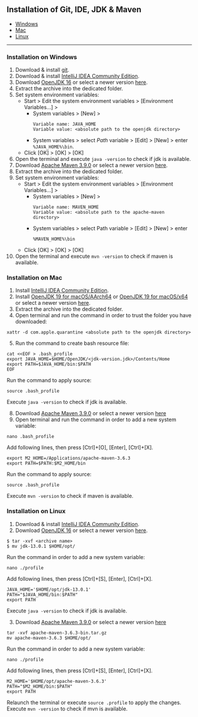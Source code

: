 ## Installation of Git, IDE, JDK & Maven ##

- [Windows](#windows)
- [Mac](#mac)
- [Linux](#linux)

---

### <a id=windows></a> Installation on Windows ###

1. Download & install [git](https://www.jetbrains.com/idea/download/download-thanks.html?platform=windows&code=IIC).
1. Download & install [IntelliJ IDEA Community Edition](https://www.jetbrains.com/idea/download/download-thanks.html?platform=windows&code=IIC).
2. Download [OpenJDK 16](https://download.java.net/openjdk/jdk16/ri/openjdk-16+36_windows-x64_bin.zip) or select a newer version [here](https://jdk.java.net/).
3. Extract the archive into the dedicated folder.
4. Set system environment variables:
    - Start > Edit the system environment variables > \[Environment Variables...] >
        - System variables > \[New] >
          ```
          Variable name: JAVA_HOME
          Variable value: <absolute path to the openjdk directory>
          ```
        - System variables > select _Path_ variable > \[Edit] > \[New] > enter `%JAVA_HOME%\bin`.
    - Click \[OK] > \[OK] > \[OK]
5. Open the terminal and execute `java -version` to check if jdk is available.
6. Download [Apache Maven 3.9.0](https://dlcdn.apache.org/maven/maven-3/3.9.0/binaries/apache-maven-3.9.0-bin.zip) or select a newer version [here](https://maven.apache.org/download.cgi).
7. Extract the archive into the dedicated folder.
8. Set system environment variables:
    - Start > Edit the system environment variables > \[Environment Variables...] >
        - System variables > \[New] >
          ```
          Variable name: MAVEN_HOME
          Variable value: <absolute path to the apache-maven directory>
          ```
        - System variables > select Path variable > \[Edit] > \[New] > enter
          ```
          %MAVEN_HOME%\bin
          ```
    - Click \[OK] > \[OK] > \[OK]
8. Open the terminal and execute `mvn -version` to check if maven is available.

### <a id=mac></a> Installation on Mac ###

1. Install [IntelliJ IDEA Community Edition](https://www.jetbrains.com/idea/download/download-thanks.html?platform=mac&code=IIC).
2. Install [OpenJDK 19 for macOS/AArch64](https://download.java.net/java/GA/jdk19.0.2/fdb695a9d9064ad6b064dc6df578380c/7/GPL/openjdk-19.0.2_macos-aarch64_bin.tar.gz) or [OpenJDK 19 for macOS/x64](https://download.java.net/java/GA/jdk19.0.2/fdb695a9d9064ad6b064dc6df578380c/7/GPL/openjdk-19.0.2_macos-x64_bin.tar.gz) or select a newer version [here](https://jdk.java.net/).
3. Extract the archive into the dedicated folder.
4. Open terminal and run the command in order to trust the folder you have downloaded:

```
xattr -d com.apple.quarantine <absolute path to the openjdk directory>
```

5. Run the command to create bash resource file:

```
cat <<EOF > .bash_profile
export JAVA_HOME=$HOME/OpenJDK/<jdk-version.jdk>/Contents/Home
export PATH=$JAVA_HOME/bin:$PATH
EOF
```

Run the command to apply source:

```
source .bash_profile
```

Execute `java -version` to check if jdk is available.

8. Download [Apache Maven 3.9.0](https://dlcdn.apache.org/maven/maven-3/3.9.0/binaries/apache-maven-3.9.0-bin.zip) or select a newer version [here](https://maven.apache.org/download.cgi)
9. Open terminal and run the command in order to add a new system variable:

```
nano .bash_profile
```

Add following lines, then press [Ctrl]+[O], [Enter], [Ctrl]+[X].

```
export M2_HOME=/Applications/apache-maven-3.6.3
export PATH=$PATH:$M2_HOME/bin
```

Run the command to apply source:

```
source .bash_profile
```

Execute `mvn -version` to check if maven is available.

### <a id=linux></a> Installation on Linux ###

1. Download & install [IntelliJ IDEA Community Edition](https://www.jetbrains.com/idea/download/download-thanks.html?platform=linux&code=IIC).
2. Download [OpenJDK 16](https://download.java.net/openjdk/jdk16/ri/openjdk-16+36_linux-x64_bin.tar.gz) or select a newer version [here](https://jdk.java.net/).

```
$ tar -xvf <archive name>
$ mv jdk-13.0.1 $HOME/opt/
```

Run the command in order to add a new system variable:

```
nano ./profile
```

Add following lines, then press [Ctrl]+[S], [Enter], [Ctrl]+[X].

```
JAVA_HOME='$HOME/opt/jdk-13.0.1'
PATH="$JAVA_HOME/bin:$PATH"
export PATH
```

Execute `java -version` to check if jdk is available.

3. Download [Apache Maven 3.9.0](https://dlcdn.apache.org/maven/maven-3/3.9.0/binaries/apache-maven-3.9.0-bin.zip) or select a newer version [here](https://maven.apache.org/download.cgi)

```
tar -xvf apache-maven-3.6.3-bin.tar.gz
mv apache-maven-3.6.3 $HOME/opt/
```

Run the command in order to add a new system variable:

```
nano ./profile
```

Add following lines, then press [Ctrl]+[S], [Enter], [Ctrl]+[X].

```
M2_HOME='$HOME/opt/apache-maven-3.6.3'
PATH="$M2_HOME/bin:$PATH"
export PATH
```

Relaunch the terminal or execute `source .profile` to apply the changes. 
Execute `mvn -version` to check if mvn is
available.